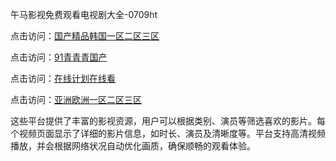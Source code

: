 午马影视免费观看电视剧大全-0709ht

点击访问：<a href="https://heiliaoe8ajia.pages.dev">国产精品韩国一区二区三区</a>

点击访问：<a href="https://heiliaozj3tjd.pages.dev">91青青青国产</a>

点击访问：<a href="https://heiliaoxqkkct.pages.dev">在线计划在线看</a>

点击访问：<a href="https://heiliaoxwd5i8.pages.dev">亚洲欧洲一区二区三区</a>

这些平台提供了丰富的影视资源，用户可以根据类别、演员等筛选喜欢的影片。每个视频页面显示了详细的影片信息，如时长、演员及清晰度等。平台支持高清视频播放，并会根据网络状况自动优化画质，确保顺畅的观看体验。

<span style="display:none;">[Canonical link](https://github.com/zui20250709/zui1 ）</span>

